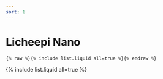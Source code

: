 ```yaml
---
sort: 1
---
```


# Licheepi Nano

```
{% raw %}{% include list.liquid all=true %}{% endraw %}
```

{% include list.liquid all=true %}
